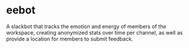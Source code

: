 # eebot
A slackbot that tracks the emotion and energy of members of the workspace, creating anonymized stats over time per channel, as well as provide a location for members to submit feedback.
